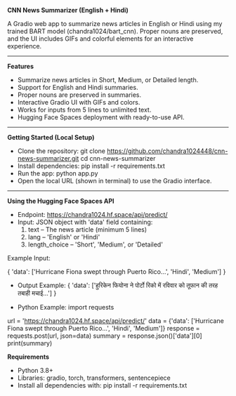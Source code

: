 **CNN News Summarizer (English + Hindi)**

A Gradio web app to summarize news articles in English or Hindi using my trained BART model (chandra1024/bart_cnn). Proper nouns are preserved, and the UI includes GIFs and colorful elements for an interactive experience.

----------------------------------------------------------------------------------------------------------

**Features**

* Summarize news articles in Short, Medium, or Detailed length.
* Support for English and Hindi summaries.
* Proper nouns are preserved in summaries.
* Interactive Gradio UI with GIFs and colors.
* Works for inputs from 5 lines to unlimited text.
* Hugging Face Spaces deployment with ready-to-use API.

---------------------------------------------------------------------------------------------------------

**Getting Started (Local Setup)**

* Clone the repository:
   git clone https://github.com/chandra1024448/cnn-news-summarizer.git
   cd cnn-news-summarizer
* Install dependencies:
   pip install -r requirements.txt
* Run the app:
   python app.py
* Open the local URL (shown in terminal) to use the Gradio interface.

---------------------------------------------------------------------------------------------------------

**Using the Hugging Face Spaces API**

* Endpoint: https://chandra1024.hf.space/api/predict/
* Input: JSON object with 'data' field containing:
   1. text – The news article (minimum 5 lines)
   2. lang – 'English' or 'Hindi'
   3. length_choice – 'Short', 'Medium', or 'Detailed'
 
Example Input:

   {
     'data': ['Hurricane Fiona swept through Puerto Rico...', 'Hindi', 'Medium']
   }
* Output Example:
   {
     'data': ['हुरिकेन फियोना ने पोर्टो रिको में रविवार को तूफान की तरह तबाही मचाई...']
   }
  
* Python Example:
import requests

url = 'https://chandra1024.hf.space/api/predict/'
data = {'data': ['Hurricane Fiona swept through Puerto Rico...', 'Hindi', 'Medium']}
response = requests.post(url, json=data)
summary = response.json()['data'][0]
print(summary)



**Requirements**

* Python 3.8+
* Libraries: gradio, torch, transformers, sentencepiece
* Install all dependencies with:
   pip install -r requirements.txt
